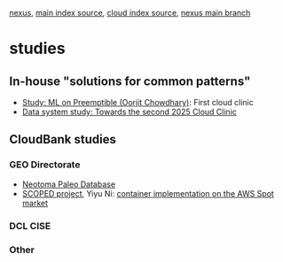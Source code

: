 [nexus](https://robfatland.github.io/nexus), [main index source](https://github.com/robfatland/nexus/blob/gh-pages/index.md), 
[cloud index source](https://github.com/robfatland/nexus/blob/gh-pages/cloud/index.md), [nexus main branch](https://github.com/robfatland/nexus/tree/main)

# studies

## In-house "solutions for common patterns"


- [Study: ML on Preemptible (Oorjit Chowdhary)](https://github.com/oorjitchowdhary/ml-training-preemptible-vms/blob/main/README.md): First cloud clinic
- [Data system study: Towards the second 2025 Cloud Clinic](https://student-atomic-portal.azurewebsites.net/api/lookup?name=Carbon)


## CloudBank studies

### GEO Directorate


- [Neotoma Paleo Database](https://www.neotomadb.org/)
- [SCOPED project](https://seisscoped.org/),
Yiyu Ni: [container implementation on the AWS Spot market](https://github.com/SeisSCOPED/QuakeScope/blob/6d7ac909cce0889d4a33b6373dea7b4842694bc2/sb_catalog/configs/job_definition_picking.yaml)


### DCL CISE


### Other
